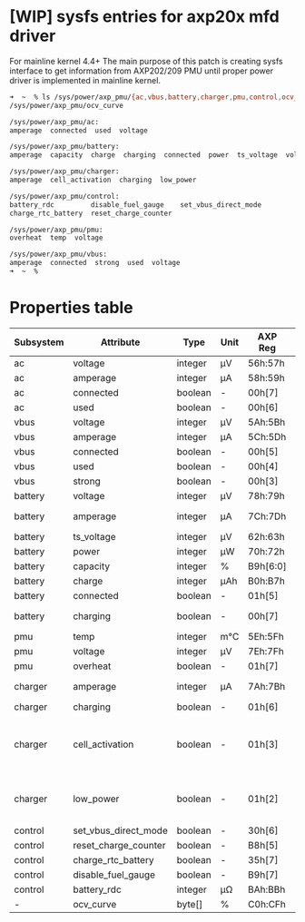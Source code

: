 ﻿[WIP] sysfs entries for axp20x mfd driver
===========

For mainline kernel 4.4+
The main purpose of this patch is creating sysfs interface to get information from AXP202/209 PMU until proper power driver is implemented in mainline kernel.

```bash
➜  ~  % ls /sys/power/axp_pmu/{ac,vbus,battery,charger,pmu,control,ocv_curve}
/sys/power/axp_pmu/ocv_curve

/sys/power/axp_pmu/ac:
amperage  connected  used  voltage

/sys/power/axp_pmu/battery:
amperage  capacity  charge  charging  connected  power  ts_voltage  voltage

/sys/power/axp_pmu/charger:
amperage  cell_activation  charging  low_power

/sys/power/axp_pmu/control:
battery_rdc         disable_fuel_gauge    set_vbus_direct_mode
charge_rtc_battery  reset_charge_counter

/sys/power/axp_pmu/pmu:
overheat  temp  voltage

/sys/power/axp_pmu/vbus:
amperage  connected  strong  used  voltage
➜  ~  %
```

Properties table
===========

| Subsystem | Attribute             | Type    | Unit | AXP Reg  | Notes    |
| --------- | --------------------- | ------- | ---- | -------- | -------- |
| ac        | voltage               | integer | µV   | 56h:57h  |          |
| ac        | amperage              | integer | µA   | 58h:59h  |          |
| ac        | connected             | boolean | -    | 00h[7]   |          |
| ac        | used                  | boolean | -    | 00h[6]   |          |
| vbus      | voltage               | integer | µV   | 5Ah:5Bh  |          |
| vbus      | amperage              | integer | µA   | 5Ch:5Dh  |          |
| vbus      | connected             | boolean | -    | 00h[5]   |          |
| vbus      | used                  | boolean | -    | 00h[4]   |          |
| vbus      | strong                | boolean | -    | 00h[3]   |          |
| battery   | voltage               | integer | µV   | 78h:79h  |          |
| battery   | amperage              | integer | µA   | 7Ch:7Dh  | Discharge current |
| battery   | ts_voltage            | integer | µV   | 62h:63h  |          |
| battery   | power                 | integer | µW   | 70h:72h  |          |
| battery   | capacity              | integer | %    | B9h[6:0] |          |
| battery   | charge                | integer | µAh  | B0h:B7h  |          |
| battery   | connected             | boolean | -    | 01h[5]   |          |
| battery   | charging              | boolean | -    | 00h[7]   | Direction of current |
| pmu       | temp                  | integer | m°C  | 5Eh:5Fh  |          |
| pmu       | voltage               | integer | µV   | 7Eh:7Fh  |          |
| pmu       | overheat              | boolean | -    | 01h[7]   |          |
| charger   | amperage              | integer | µA   | 7Ah:7Bh  | Charge current |
| charger   | charging              | boolean | -    | 01h[6]   |          |
| charger   | cell_activation       | boolean | -    | 01h[3]   | Mode for charging deeply discharged cell |
| charger   | low_power             | boolean | -    | 01h[2]   | Not enough input power |
| control   | set_vbus_direct_mode  | boolean | -    | 30h[6]   |          |
| control   | reset_charge_counter  | boolean | -    | B8h[5]   |          |
| control   | charge_rtc_battery    | boolean | -    | 35h[7]   |          |
| control   | disable_fuel_gauge    | boolean | -    | B9h[7]   |          |
| control   | battery_rdc           | integer | µΩ   | BAh:BBh  |          |
| -         | ocv_curve             | byte[]  | %    | C0h:CFh  |          |

